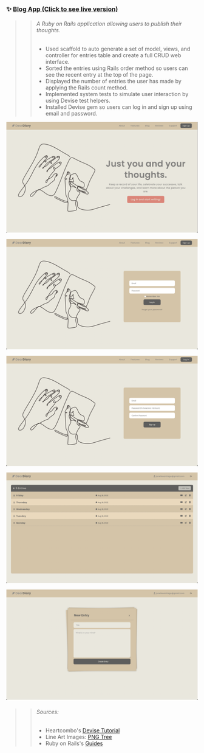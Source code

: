 ### ✨ [Blog App (Click to see live version)](http://dear-diary-blog-app.herokuapp.com)

>> ###### *A Ruby on Rails application allowing users to publish their thoughts.*
>> - Used scaffold to auto generate a set of model, views, and controller for entries table and create a full CRUD web interface.
>> - Sorted the entries using Rails order method so users can see the recent entry at the top of the page.
>> - Displayed the number of entries the user has made by applying the Rails count method.
>> - Implemented system tests to simulate user interaction by using Devise test helpers.
>> - Installed Devise gem so users can log in and sign up using email and password.

![Home Page](app/assets/images/homepage.png)

![Log In Page](app/assets/images/loginpage.png)

![Sign Up Page](app/assets/images/signuppage.png)

![Entries Page](app/assets/images/allentries.png)

![Create New Entry Page](app/assets/images/newentry.png) 

>> ###### Sources:
>> - Heartcombo's [Devise Tutorial](https://github.com/heartcombo/devise)
>> - Line Art Images: [PNG Tree](https://pngtree.com)
>> - Ruby on Rails's [Guides](https://guides.rubyonrails.org/v6.1/)
